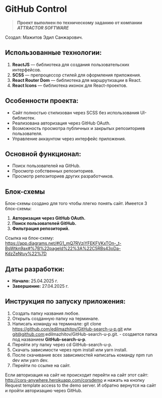 # **GitHub Control**

> **Проект выполнен по техническому заданию от компании _ATTRACTOR SOFTWARE_**

Создал: Мажитов Эдил Санжарович.

##  Использованные технологии:
1. **ReactJS** — библиотека для создания пользовательских интерфейсов.
2. **SCSS** — препроцессор стилей для оформления приложения.
3. **React Router Dom** — библиотека для маршрутизации в React.
4. **React Icons** — библиотека иконок для React-проектов.

##  Особенности проекта:
- Сайт полностью стилизован через SCSS без использования UI-библиотек.
- Реализована авторизация через GitHub OAuth.
- Возможность просмотра публичных и закрытых репозиториев пользователя.
- Управление аккаунтом через интерфейс приложения.

##  Основной функционал:
- Поиск пользователей на GitHub.
- Просмотр собственных репозиториев.
- Просмотр репозиториев других разработчиков.

## Блок-схемы
 Блок-схемы создано для того чтобы ллегко понять сайт.
Имеется 3 блох-схемы:
1. **Авторизация через GitHub OAuth.**
2. **Поиск пользователей GitHub.**
3. **Фильтрация репозиторий.**

Ссылка на блок-схему: https://app.diagrams.net/#G1_mQ7RVzjYFEKFVKxTOn-_t-BsWtkn9ax#%7B%22pageId%22%3A%22C5RBs43oDa-KdzZeNtuy%22%7D

##  Даты разработки:
- **Начало:** 25.04.2025 г.
- **Завершение:** 27.04.2025 г.

## Инструкция по запуску приложения:
1. Создать папку названия любое.
2. Открыть созданную папку на терминале.
3. Написать команду на терминале: git clone https://github.com/edilmazhitov/GitHub-search-u-p.git 
или git@github.com:edilmazhitov/GitHub-search-u-p.git. - создается папка под названием **GitHub-search-u-p**.
4. Перейти эту папку через cd GitHub-search-u-p.
5. Скачать зависимости через npm install или yarn install.
6. После скачивание всех зависимостей написатьь команду npm run dev или yarn dev.
7. Перейти по ссылке на сайт.

Если авторизация на сайт не происходит перейти на сайт этот сайт: http://cors-anywhere.herokuapp.com/corsdemo 
и нажать на кнопку Request template access to the demo server. И обратно вернутся на сайт и пройти авторизацию через GitHub.